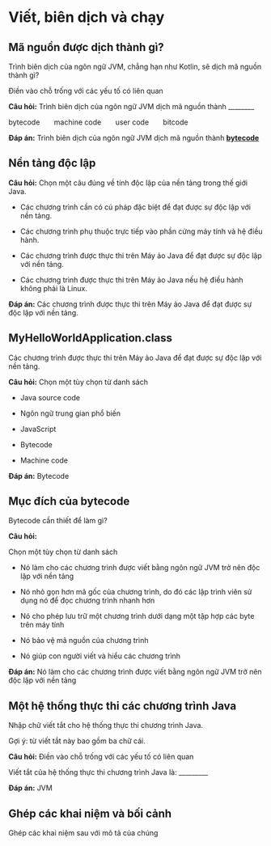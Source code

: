 # Viết, biên dịch và chạy

## Mã nguồn được dịch thành gì?

Trình biên dịch của ngôn ngữ JVM, chẳng hạn như Kotlin, sẽ dịch mã nguồn thành gì?

Điền vào chỗ trống với các yếu tố có liên quan

**Câu hỏi:** Trình biên dịch của ngôn ngữ JVM dịch mã nguồn thành ________

<div style = "display: flex; gap: 2em"><span>bytecode</span><span>machine code</span><span>user code</span><span>bitcode</span></div>

**Đáp án:** Trình biên dịch của ngôn ngữ JVM dịch mã nguồn thành <u> **bytecode** </u>

## Nền tảng độc lập

**Câu hỏi:** Chọn một câu đúng về tính độc lập của nền tảng trong thế giới Java.

- Các chương trình cần có cú pháp đặc biệt để đạt được sự độc lập với nền tảng.

- Các chương trình phụ thuộc trực tiếp vào phần cứng máy tính và hệ điều hành.

- Các chương trình được thực thi trên Máy ảo Java để đạt được sự độc lập với nền tảng.

- Các chương trình được thực thi trên Máy ảo Java nếu hệ điều hành không phải là Linux.

**Đáp án:** Các chương trình được thực thi trên Máy ảo Java để đạt được sự độc lập với nền tảng.

## MyHelloWorldApplication.class

Các chương trình được thực thi trên Máy ảo Java để đạt được sự độc lập với nền tảng.

**Câu hỏi:** Chọn một tùy chọn từ danh sách

- Java source code

- Ngôn ngữ trung gian phổ biến

- JavaScript

- Bytecode

- Machine code

**Đáp án:** Bytecode

## Mục đích của bytecode

Bytecode cần thiết để làm gì?

**Câu hỏi:**

Chọn một tùy chọn từ danh sách

- Nó làm cho các chương trình được viết bằng ngôn ngữ JVM trở nên độc lập với nền tảng

- Nó nhỏ gọn hơn mã gốc của chương trình, do đó các lập trình viên sử dụng nó để đọc chương trình nhanh hơn

- Nó cho phép lưu trữ một chương trình dưới dạng một tập hợp các byte trên máy tính

- Nó bảo vệ mã nguồn của chương trình

- Nó giúp con người viết và hiểu các chương trình

**Đáp án:** Nó làm cho các chương trình được viết bằng ngôn ngữ JVM trở nên độc lập với nền tảng

## Một hệ thống thực thi các chương trình Java

Nhập chữ viết tắt cho hệ thống thực thi chương trình Java.

Gợi ý: từ viết tắt này bao gồm ba chữ cái.

**Câu hỏi:** Điền vào chỗ trống với các yếu tố có liên quan

Viết tắt của hệ thống thực thi chương trình Java là: _________

**Đáp án:** JVM

## Ghép các khai niệm và bối cảnh

Ghép các khai niệm sau với mô tả của chúng

